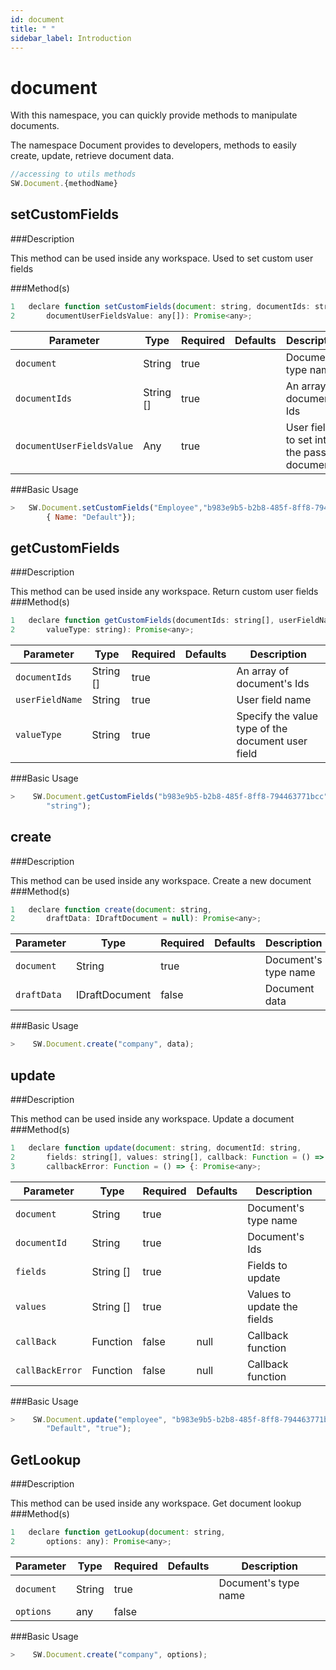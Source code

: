 ```yaml
---
id: document
title: " "
sidebar_label: Introduction
---
```


# document

With this namespace, you can quickly provide methods to manipulate documents.

The namespace Document provides to developers, methods to easily create, update, retrieve document data.

```javascript
//accessing to utils methods
SW.Document.{methodName}
```

## setCustomFields

###Description

This method can be used inside any workspace. Used to set custom user fields

###Method(s)

```js {3}
1   declare function setCustomFields(document: string, documentIds: string[], 
2       documentUserFieldsValue: any[]): Promise<any>;
```

<table className="custom-table">
    <thead>
        <tr>
            <th>Parameter</th>
            <th>Type</th>
            <th>Required</th>
            <th>Defaults</th>
            <th>Description</th>
        </tr>
    </thead>
    <tbody>
        <tr className="selected">
            <td><code>document</code></td>
            <td>String</td>
            <td>true</td>
            <td></td>
            <td>Document's type name</td>
        </tr>
         <tr className="selected">
            <td><code>documentIds</code></td>
            <td>String []</td>
            <td>true</td>
            <td></td>
            <td>An array of document's Ids</td>
        </tr>
        <tr className="selected">
            <td><code>documentUserFieldsValue</code></td>
            <td>Any</td>
            <td>true</td>
            <td></td>
            <td>User fields to set into the passed documents</td>
        </tr>
    </tbody>
</table>

###Basic Usage

```javascript
>   SW.Document.setCustomFields("Employee","b983e9b5-b2b8-485f-8ff8-794463771bcc", 
        { Name: "Default"});
```

## getCustomFields

###Description

This method can be used inside any workspace. Return custom user fields
###Method(s)

```js {3}
1   declare function getCustomFields(documentIds: string[], userFieldName: string, 
2       valueType: string): Promise<any>;
```

<table className="custom-table">
    <thead>
        <tr>
            <th>Parameter</th>
            <th>Type</th>
            <th>Required</th>
            <th>Defaults</th>
            <th>Description</th>
        </tr>
    </thead>
    <tbody>
         <tr className="selected">
            <td><code>documentIds</code></td>
            <td>String []</td>
            <td>true</td>
            <td></td>
            <td>An array of document's Ids</td>
        </tr>
        <tr className="selected">
            <td><code>userFieldName</code></td>
            <td>String</td>
            <td>true</td>
            <td></td>
            <td>User field name</td>
        </tr>
        <tr className="selected">
            <td><code>valueType</code></td>
            <td>String</td>
            <td>true</td>
            <td></td>
            <td>Specify the value type of the document user field</td>
        </tr>
    </tbody>
</table>

###Basic Usage

```javascript
>    SW.Document.getCustomFields("b983e9b5-b2b8-485f-8ff8-794463771bcc", "Default", 
        "string");
```
## create

###Description

This method can be used inside any workspace. Create a new document
###Method(s)

```js {3}
1   declare function create(document: string, 
2       draftData: IDraftDocument = null): Promise<any>;
```

<table className="custom-table">
    <thead>
        <tr>
            <th>Parameter</th>
            <th>Type</th>
            <th>Required</th>
            <th>Defaults</th>
            <th>Description</th>
        </tr>
    </thead>
    <tbody>
         <tr className="selected">
            <td><code>document</code></td>
            <td>String</td>
            <td>true</td>
            <td></td>
            <td>Document's type name</td>
        </tr>
        <tr className="selected">
            <td><code>draftData</code></td>
            <td>IDraftDocument</td>
            <td>false</td>
            <td></td>
            <td>Document data</td>
        </tr>
    </tbody>
</table>

###Basic Usage

```javascript
>    SW.Document.create("company", data);
```

## update

###Description

This method can be used inside any workspace. Update a document
###Method(s)

```javascript
1   declare function update(document: string, documentId: string, 
2       fields: string[], values: string[], callback: Function = () => {},
3       callbackError: Function = () => {: Promise<any>;
```

<table className="custom-table">
    <thead>
        <tr>
            <th>Parameter</th>
            <th>Type</th>
            <th>Required</th>
            <th>Defaults</th>
            <th>Description</th>
        </tr>
    </thead>
    <tbody>
       <tr className="selected">
            <td><code>document</code></td>
            <td>String</td>
            <td>true</td>
            <td></td>
            <td>Document's type name</td>
        </tr>
         <tr className="selected">
            <td><code>documentId</code></td>
            <td>String</td>
            <td>true</td>
            <td></td>
            <td>Document's Ids</td>
        </tr>
        <tr className="selected">
            <td><code>fields</code></td>
            <td>String []</td>
            <td>true</td>
            <td></td>
            <td>Fields to update</td>
        </tr>
        <tr className="selected">
            <td><code>values</code></td>
            <td>String []</td>
            <td>true</td>
            <td></td>
            <td>Values to update the fields</td>
        </tr>
        <tr className="selected">
            <td><code>callBack</code></td>
            <td>Function</td>
            <td>false</td>
            <td>null</td>
            <td>Callback function</td>
        </tr>
        <tr className="selected">
            <td><code>callBackError</code></td>
            <td>Function</td>
            <td>false</td>
            <td>null</td>
            <td>Callback function</td>
        </tr>
    </tbody>
</table>

###Basic Usage

```javascript
>    SW.Document.update("employee", "b983e9b5-b2b8-485f-8ff8-794463771bcc", 
        "Default", "true");
```

## GetLookup

###Description

This method can be used inside any workspace. Get document lookup
###Method(s)

```js {3}
1   declare function getLookup(document: string, 
2       options: any): Promise<any>;
```

<table className="custom-table">
    <thead>
        <tr>
            <th>Parameter</th>
            <th>Type</th>
            <th>Required</th>
            <th>Defaults</th>
            <th>Description</th>
        </tr>
    </thead>
    <tbody>
         <tr className="selected">
            <td><code>document</code></td>
            <td>String</td>
            <td>true</td>
            <td></td>
            <td>Document's type name</td>
        </tr>
        <tr className="selected">
            <td><code>options</code></td>
            <td>any</td>
            <td>false</td>
            <td></td>
            <td></td>
        </tr>
    </tbody>
</table>

###Basic Usage

```javascript
>    SW.Document.create("company", options);
```
